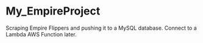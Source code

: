 # My_EmpireProject
Scraping Empire Flippers and pushing it to a MySQL database. Connect to a Lambda AWS Function later. 
